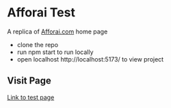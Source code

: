 # Afforai Test

A replica of [Afforai.com](https://afforai.com/) home page

- clone the repo
- run npm start to run locally
- open localhost http://localhost:5173/ to view project

## Visit Page

[Link to test page](https://afforai-test-page.netlify.app/)
